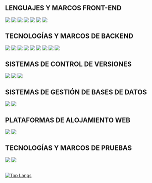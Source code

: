 ## <div class="skillbar-title mb-1">LENGUAJES Y MARCOS FRONT-END</div>

<div>
    <img class="pt-1 mb-1" src="https://img.shields.io/badge/HTML5-E34F26?style=for-the-badge&amp;logo=html5&amp;logoColor=white">  
    <img class="pt-1 mb-1" src="https://img.shields.io/badge/CSS3-1572B6?style=for-the-badge&amp;logo=css3&amp;logoColor=white"> 
    <img class="pt-1 mb-1" src="https://img.shields.io/badge/Bootstrap-563D7C?style=for-the-badge&amp;logo=bootstrap&amp;logoColor=white">
    <img class="pt-1 mb-1" src="https://img.shields.io/badge/styled--components-DB7093?style=for-the-badge&amp;logo=styled-components&amp;logoColor=white">
    <img class="pt-1 mb-1" src="https://img.shields.io/badge/Tailwind_CSS-38B2AC?style=for-the-badge&amp;logo=tailwind-css&amp;logoColor=white">
    <img class="pt-1 mb-1" src="https://img.shields.io/badge/Angular-DD0031?style=for-the-badge&amp;logo=angular&amp;logoColor=white">
    <img class="pt-1 mb-1" src="https://img.shields.io/badge/React-20232A?style=for-the-badge&amp;logo=react&amp;logoColor=61DAFB">
</div>

## <div class="skillbar-title mb-1">TECNOLOGÍAS Y MARCOS DE BACKEND</div>
<div>
  <img class="pt-1 mb-1" src="https://img.shields.io/badge/Java-ED8B00?style=for-the-badge&amp;logo=java&amp;logoColor=white">
  <img class="pt-1 mb-1" src="https://img.shields.io/badge/Python-3776AB?style=for-the-badge&amp;logo=python&amp;logoColor=white"> 
  <img class="pt-1 mb-1" src="https://img.shields.io/badge/JavaScript-F7DF1E?style=for-the-badge&amp;logo=javascript&amp;logoColor=white">
  <img class="pt-1 mb-1" src="https://img.shields.io/badge/Spring-6DB33F?style=for-the-badge&amp;logo=spring&amp;logoColor=white">
  <img class="pt-1 mb-1" src="https://img.shields.io/badge/Django-092E20?style=for-the-badge&amp;logo=django&amp;logoColor=white">
  <img class="pt-1 mb-1" src="https://img.shields.io/badge/express-404D59?style=for-the-badge&amp;logo=express&amp;logoColor=white">
  <img class="pt-1 mb-1" src="https://img.shields.io/badge/Node.js-43853D?style=for-the-badge&amp;logo=node.js&amp;logoColor=white">
  <img class="pt-1 mb-1" src="https://img.shields.io/badge/sequelize-323330?style=for-the-badge&amp;logo=sequelize&amp;logoColor=blue">
  <img class="pt-1 mb-1" src="https://img.shields.io/badge/PHP-777BB4?style=for-the-badge&amp;logo=php&amp;logoColor=white">
</div>


## <div class="skillbar-title mb-1">SISTEMAS DE CONTROL DE VERSIONES</div>
<div>
  <img src="https://img.shields.io/badge/Git-FF5733?style=for-the-badge&amp;logo=git&amp;logoColor=white">
  <img class="pt-1 mb-1" src="https://img.shields.io/badge/GitHub-100000?style=for-the-badge&amp;logo=github&amp;logoColor=white">
  <img src="https://img.shields.io/badge/Bitbucket-0747a6?style=for-the-badge&amp;logo=bitbucket&amp;logoColor=white">   
</div>


## <div class="skillbar-title mb-1">SISTEMAS DE GESTIÓN DE BASES DE DATOS</div>
<div>
    <img class="pt-1 mb-1" src="https://img.shields.io/badge/MySQL-005C84?style=for-the-badge&amp;logo=mysql&amp;logoColor=white">
    <img class="pt-1 mb-1" src="https://img.shields.io/badge/PostgreSQL-316192?style=for-the-badge&amp;logo=postgresql&amp;logoColor=white">
</div>


## <div class="skillbar-title mb-1">PLATAFORMAS DE ALOJAMIENTO WEB</div>
<div>
  <img class="pt-1 mb-1" src="https://img.shields.io/badge/Heroku-430098?style=for-the-badge&amp;logo=heroku&amp;logoColor=white">
  <img class="pt-1 mb-1" src="https://img.shields.io/badge/Google_Cloud-4285F4?style=for-the-badge&amp;logo=google-cloud&amp;logoColor=white">
</div>

## <div class="skillbar-title mb-1">TECNOLOGÍAS Y MARCOS DE PRUEBAS</div>
<div>
    <img class="pt-1 mb-1" src="https://img.shields.io/badge/Cypress-100000?style=for-the-badge&amp;logo=cypress&amp;logoColor=white">
    <img class="pt-1 mb-1" src="https://img.shields.io/badge/Cucumber-43853D?style=for-the-badge&amp;logo=cucumber&amp;logoColor=white">
</div><br />

[![Top Langs](https://github-readme-stats.vercel.app/api/top-langs/?username=mfs-jairvillalobos&layout=compact)](https://github.com/anuraghazra/github-readme-stats)
